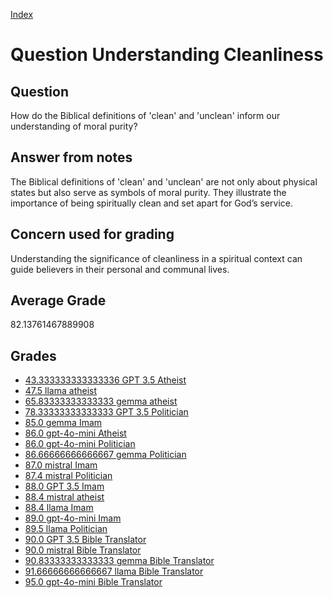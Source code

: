 
[Index](../../index.md)
# Question Understanding Cleanliness
## Question
How do the Biblical definitions of 'clean' and 'unclean' inform our understanding of moral purity?

## Answer from notes
The Biblical definitions of 'clean' and 'unclean' are not only about physical states but also serve as symbols of moral purity. They illustrate the importance of being spiritually clean and set apart for God’s service.

## Concern used for grading
Understanding the significance of cleanliness in a spiritual context can guide believers in their personal and communal lives.

## Average Grade
82.13761467889908

## Grades
 * [43.333333333333336 GPT 3.5 Atheist](../answers/GPT_3.5_Atheist/Understanding_Cleanliness.md)
 * [47.5 llama atheist](../answers/llama_atheist/Understanding_Cleanliness.md)
 * [65.83333333333333 gemma atheist](../answers/gemma_atheist/Understanding_Cleanliness.md)
 * [78.33333333333333 GPT 3.5 Politician](../answers/GPT_3.5_Politician/Understanding_Cleanliness.md)
 * [85.0 gemma Imam](../answers/gemma_Imam/Understanding_Cleanliness.md)
 * [86.0 gpt-4o-mini Atheist](../answers/gpt-4o-mini_Atheist/Understanding_Cleanliness.md)
 * [86.0 gpt-4o-mini Politician](../answers/gpt-4o-mini_Politician/Understanding_Cleanliness.md)
 * [86.66666666666667 gemma Politician](../answers/gemma_Politician/Understanding_Cleanliness.md)
 * [87.0 mistral Imam](../answers/mistral_Imam/Understanding_Cleanliness.md)
 * [87.4 mistral Politician](../answers/mistral_Politician/Understanding_Cleanliness.md)
 * [88.0 GPT 3.5 Imam](../answers/GPT_3.5_Imam/Understanding_Cleanliness.md)
 * [88.4 mistral atheist](../answers/mistral_atheist/Understanding_Cleanliness.md)
 * [88.4 llama Imam](../answers/llama_Imam/Understanding_Cleanliness.md)
 * [89.0 gpt-4o-mini Imam](../answers/gpt-4o-mini_Imam/Understanding_Cleanliness.md)
 * [89.5 llama Politician](../answers/llama_Politician/Understanding_Cleanliness.md)
 * [90.0 GPT 3.5 Bible Translator](../answers/GPT_3.5_Bible_Translator/Understanding_Cleanliness.md)
 * [90.0 mistral Bible Translator](../answers/mistral_Bible_Translator/Understanding_Cleanliness.md)
 * [90.83333333333333 gemma Bible Translator](../answers/gemma_Bible_Translator/Understanding_Cleanliness.md)
 * [91.66666666666667 llama Bible Translator](../answers/llama_Bible_Translator/Understanding_Cleanliness.md)
 * [95.0 gpt-4o-mini Bible Translator](../answers/gpt-4o-mini_Bible_Translator/Understanding_Cleanliness.md)
